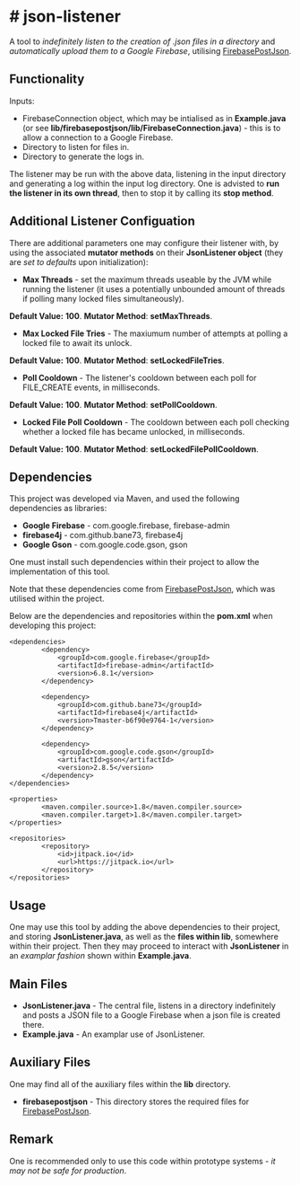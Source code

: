 # # json-listener

A tool to *indefinitely listen to the creation of .json files in a directory* and *automatically upload them to a Google Firebase*, utilising [FirebasePostJson](https://github.com/omarathon/firebase-post-json).

## Functionality

Inputs:

 - FirebaseConnection object, which may be intialised as in **Example.java** (or see **lib/firebasepostjson/lib/FirebaseConnection.java**) - this is to allow a connection to a Google Firebase.
 - Directory to listen for files in.
 - Directory to generate the logs in.
 
The listener may be run with the above data, listening in the input directory and generating a log within the input log directory. One is advisted to **run the listener in its own thread**, then to stop it by calling its **stop method**.

## Additional Listener Configuation

There are additional parameters one may configure their listener with, by using the associated **mutator methods** on their **JsonListener object** (they are *set to defaults* upon initialization):

 - **Max Threads** - set the maximum threads useable by the JVM while running the listener (it uses a potentially unbounded amount of threads if polling many locked files simultaneously).
 
 **Default Value:** **100**. **Mutator Method**: **setMaxThreads**.
 - **Max Locked File Tries** - The maxiumum number of attempts at polling a locked file to await its unlock. 
 
 **Default Value:** **100**. **Mutator Method**: **setLockedFileTries**.
 - **Poll Cooldown** - The listener's cooldown between each poll for FILE_CREATE events, in milliseconds. 
 
 **Default Value:** **100**. **Mutator Method**: **setPollCooldown**.
 - **Locked File Poll Cooldown** - The cooldown between each poll checking whether a locked file has became unlocked, in milliseconds. 
 
 **Default Value:** **100**. **Mutator Method**: **setLockedFilePollCooldown**.
 
## Dependencies

This project was developed via Maven, and used the following dependencies as libraries:

 - **Google Firebase** - com.google.firebase, firebase-admin
 - **firebase4j** - com.github.bane73, firebase4j
 - **Google Gson** - com.google.code.gson, gson
 
One must install such dependencies within their project to allow the implementation of this tool.

Note that these dependencies come from [FirebasePostJson](https://github.com/omarathon/firebase-post-json), which was utilised within the project.

Below are the dependencies and repositories within the **pom.xml** when developing this project:

```
<dependencies>
        <dependency>
            <groupId>com.google.firebase</groupId>
            <artifactId>firebase-admin</artifactId>
            <version>6.8.1</version>
        </dependency>

        <dependency>
            <groupId>com.github.bane73</groupId>
            <artifactId>firebase4j</artifactId>
            <version>Tmaster-b6f90e9764-1</version>
        </dependency>

        <dependency>
            <groupId>com.google.code.gson</groupId>
            <artifactId>gson</artifactId>
            <version>2.8.5</version>
        </dependency>
</dependencies>

<properties>
        <maven.compiler.source>1.8</maven.compiler.source>
        <maven.compiler.target>1.8</maven.compiler.target>
</properties>

<repositories>
        <repository>
            <id>jitpack.io</id>
            <url>https://jitpack.io</url>
        </repository>
</repositories>
 ```

## Usage

One may use this tool by adding the above dependencies to their project, and storing **JsonListener.java**, as well as the **files within lib**, somewhere within their project. Then they may proceed to interact with **JsonListener** in an *examplar fashion* shown within **Example.java**.

## Main Files
 - **JsonListener.java** - The central file, listens in a directory indefinitely and posts a JSON file to a Google Firebase when a json file is created there.
 - **Example.java** - An examplar use of JsonListener.
 
## Auxiliary Files

One may find all of the auxiliary files within the **lib** directory.

 - **firebasepostjson** - This directory stores the required files for [FirebasePostJson](https://github.com/omarathon/firebase-post-json).
 
## Remark

One is recommended only to use this code within prototype systems - *it may not be safe for production*.
